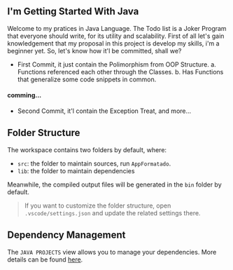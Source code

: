 ## I'm Getting Started With Java

Welcome to my pratices in Java Language. The Todo list is a Joker Program that everyone should write, for its utility and scalability.
First of all let's gain knowledgement that my proposal in this project is develop my skills, i'm a beginner yet.
So, let's know how it'l be committed, shall we?

- First Commit, it just contain the Polimorphism from OOP Structure.
  a. Functions referenced each other through the Classes.
  b. Has Functions that generalize some code snippets in common.
  
#### comming...
- Second Commit, it'l contain the Exception Treat, and more... 

## Folder Structure

The workspace contains two folders by default, where:

- `src`: the folder to maintain sources, run `AppFormatado`.
- `lib`: the folder to maintain dependencies

Meanwhile, the compiled output files will be generated in the `bin` folder by default.

> If you want to customize the folder structure, open `.vscode/settings.json` and update the related settings there.

## Dependency Management

The `JAVA PROJECTS` view allows you to manage your dependencies. More details can be found [here](https://github.com/microsoft/vscode-java-dependency#manage-dependencies).
